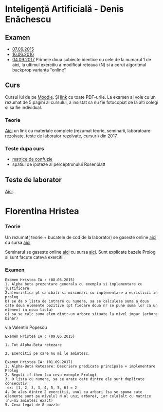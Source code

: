# Inteligență Artificială - Denis Enăchescu

## Examen

- [07.06.2015](https://www.dropbox.com/s/m455nlbtd6ynjrq/examen_ia_07_06_2015.jpg?dl=0)
- [16.06.2016](https://www.dropbox.com/s/46jq1f6ao608nyf/SUBIECTE_IA-2016.pdf?dl=0)
- [04.09.2017](https://drive.google.com/drive/u/0/folders/0Bx7Xl3-g3yZ-Sk00QzJoYl9QRFk) Primele doua subiecte identice cu cele de la numarul 1 de aici, la ultimul exercitiu a modificat reteaua (N) si a cerut algoritmul backprop varianta "online"
## Curs

Cursul lui de pe [Moodle](http://moodle.fmi.unibuc.ro/course/view.php?id=251). Și [link](https://www.dropbox.com/s/5jyzi2ccde7mwor/moodle.zip?dl=0) cu toate PDF-urile. La examen ai voie cu un rezumat de 5 pagini al cursului, a insistat sa nu fie fotocopiat de la alti colegi si sa fie individual. 

### Teorie
[Aici](https://drive.google.com/open?id=0Bx7Xl3-g3yZ-X2hnQUtyQktlNWs) un link cu materiale complete (rezumat teorie, seminarii, laboratoare rezolvate, teste de laborator rezolvate, cursuri) din 2017. 

### Teste dupa curs

- [matrice de confuzie](https://www.dropbox.com/s/03dsk3n9n228p3v/IMG_20150316_153321.jpg?dl=0)
- spatiul de ipoteze al perceptronului Rosenblatt

## Teste de laborator

[Aici](https://github.com/palcu/homework/tree/master/ia).

# Florentina Hristea

### Teorie

Un rezumat( teorie + bucatele de cod de la laborator) se gaseste online [aici](http://vladionescu.me/ia.html) cu sursa [aici](https://github.com/Vlaaaaaaad/FMI-public-materials/blob/master/InteligentaArtificiala/IA.md).

Seminarul se gaseste online [aici](http://vladionescu.me/seminar.html) cu sursa [aici](https://github.com/Vlaaaaaaad/FMI-public-materials/blob/master/InteligentaArtificiala/seminar.md). Sunt explicate bazele Prolog si sunt facute cateva exercitii.

### Examen

```
Examen Hristea IA : (08.06.2015)
1. Alpha beta prezentare generala cu exemplu si implementare cu justificare
2.a)euristica pt canibali si misionari cu inplementare a euristicii in prolog
b) se da o lista de intrare cu nunere, sa se calculeze suma a doua cate doua elemente pozitive (pt fiecare doua nr se pune suma lor ca un element in noua lista)
c) sa se calc suma elem dintr-un arbore situate la nivel impar (arbore binar)
```
via Valentin Popescu



```
Examen Hristea IA : (09.06.2015)

1. Tot Alpha-Beta retezare

2. Exercitii pe care nu mi le amintesc.
```

```
Examen Hristea IA: (01.09.2017)
1. Alpha-Beta Retezare: Descriere predicate principale + implementare Prolog
2. Reguli if-then (cu ceva exemple Prolog)
3. O lista cu numere, sa se arate cate dintre ele sunt duplicate consecutiv:
 ex: [1, 2, 3, 3, 4, 5, 5, 6] = 2
4. De ales dintre 2 exercitii, unul cu arbori (sa se spuna cate elemente sunt pe nivelul N al unui arbore), iar celalalt cu matrice (nu-mi amintesc exact)
5. Ceva legat de 8-puzzle
```
